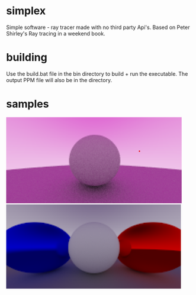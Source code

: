 # simplex
Simple software - ray tracer made with no third party Api's. Based on Peter Shirley's Ray tracing in a weekend book.

# building
Use the build.bat file in the bin directory to build + run the executable. The output PPM file will also be in the directory.

# samples
![](bin/diffuse_sphere.png)\
![](bin/metal_and_diffuse.png)